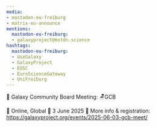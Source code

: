 ```yaml
---
media:
- mastodon-eu-freiburg
- matrix-eu-announce
mentions:
  mastodon-eu-freiburg:
  - galaxyproject@mstdn.science
hashtags:
  mastodon-eu-freiburg:
  - UseGalaxy
  - GalaxyProject
  - EOSC
  - EuroScienceGateway
  - UniFreiburg
---
```

📣 Galaxy Community Board Meeting: 🪑GCB

📍 Online, Global
📅 3 June 2025
🔗 More info & registration: https://galaxyproject.org/events/2025-06-03-gcb-meet/